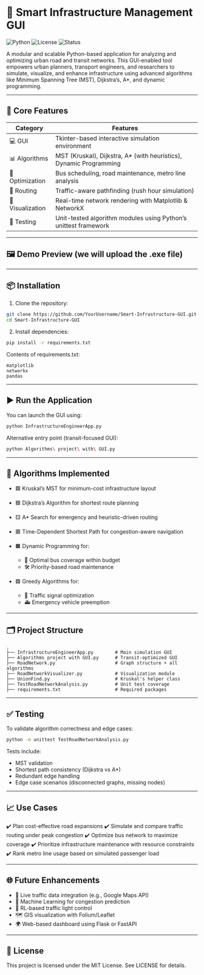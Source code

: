 
# 🚦 Smart Infrastructure Management GUI

![Python](https://img.shields.io/badge/Python-3.9%2B-blue.svg)
![License](https://img.shields.io/badge/License-MIT-green.svg)
![Status](https://img.shields.io/badge/Project-Active-brightgreen.svg)

A modular and scalable Python-based application for analyzing and optimizing urban road and transit networks. This GUI-enabled tool empowers urban planners, transport engineers, and researchers to simulate, visualize, and enhance infrastructure using advanced algorithms like Minimum Spanning Tree (MST), Dijkstra’s, A\*, and dynamic programming.

---

## 🚀 Core Features

| Category         | Features                                                            |
| ---------------- | ------------------------------------------------------------------- |
| 💻 GUI           | Tkinter-based interactive simulation environment                    |
| 📊 Algorithms    | MST (Kruskal), Dijkstra, A\* (with heuristics), Dynamic Programming |
| 🧠 Optimization  | Bus scheduling, road maintenance, metro line analysis               |
| 🧭 Routing       | Traffic-aware pathfinding (rush hour simulation)                    |
| 🎨 Visualization | Real-time network rendering with Matplotlib & NetworkX              |
| 🧪 Testing       | Unit-tested algorithm modules using Python’s unittest framework     |

---

## 🖼️ Demo Preview (we will upload the .exe file) 
---

## 📦 Installation

1. Clone the repository:

```bash
git clone https://github.com/YourUsername/Smart-Infrastructure-GUI.git
cd Smart-Infrastructure-GUI
```

2. Install dependencies:

```bash
pip install -r requirements.txt
```

Contents of requirements.txt:

```
matplotlib
networkx
pandas
```

---

## ▶️ Run the Application

You can launch the GUI using:

```bash
python InfrastructureEngineerApp.py
```

Alternative entry point (transit-focused GUI):

```bash
python Algorithms\ project\ with\ GUI.py
```

---

## 🧠 Algorithms Implemented

* 🟩 Kruskal’s MST for minimum-cost infrastructure layout
* 🟦 Dijkstra’s Algorithm for shortest route planning
* 🟨 A\* Search for emergency and heuristic-driven routing
* 🟥 Time-Dependent Shortest Path for congestion-aware navigation
* 🟧 Dynamic Programming for:

  * 🚌 Optimal bus coverage within budget
  * 🛠️ Priority-based road maintenance
* 🟪 Greedy Algorithms for:

  * 🚦 Traffic signal optimization
  * 🚑 Emergency vehicle preemption

---

## 🗂️ Project Structure

```
.
├── InfrastructureEngineerApp.py        # Main simulation GUI
├── Algorithms project with GUI.py      # Transit-optimized GUI
├── RoadNetwork.py                      # Graph structure + all algorithms
├── RoadNetworkVisualizer.py            # Visualization module
├── UnionFind.py                        # Kruskal's helper class
├── TestRoadNetworkAnalysis.py          # Unit test coverage
├── requirements.txt                    # Required packages
```

---

## ✅ Testing

To validate algorithm correctness and edge cases:

```bash
python -m unittest TestRoadNetworkAnalysis.py
```

Tests include:

* MST validation
* Shortest path consistency (Dijkstra vs A\*)
* Redundant edge handling
* Edge case scenarios (disconnected graphs, missing nodes)

---

## 📈 Use Cases

✔️ Plan cost-effective road expansions
✔️ Simulate and compare traffic routing under peak congestion
✔️ Optimize bus network to maximize coverage
✔️ Prioritize infrastructure maintenance with resource constraints
✔️ Rank metro line usage based on simulated passenger load

---

## 🌐 Future Enhancements

* 🔄 Live traffic data integration (e.g., Google Maps API)
* 🧠 Machine Learning for congestion prediction
* 🤖 RL-based traffic light control
* 🗺️ GIS visualization with Folium/Leaflet
* 🌍 Web-based dashboard using Flask or FastAPI

---

## 📄 License

This project is licensed under the MIT License. See LICENSE for details.

